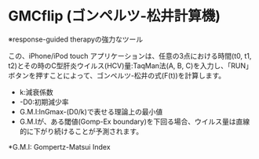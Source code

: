 # GMCflip (ゴンペルツ-松井計算機)

※response-guided therapyの強力なツール

この、iPhone/iPod touch アプリケーションは、任意の3点における時間(t0, t1, t2)とその時のC型肝炎ウイルス(HCV)量:TaqMan法(A, B, C)を入力し、「RUN」ボタンを押すことによって、ゴンペルツ-松井の式(F(t))を計算します。

- k:減衰係数
- -D0:初期減少率
- G.M.I:lnGmax-(D0/k)で表せる理論上の最小値
- G.M.Iが、ある閾値(Gomp-Ex boundary)を下回る場合、ウイルス量は直線的に下がり続けることが予測されます。

*G.M.I: Gompertz-Matsui Index
